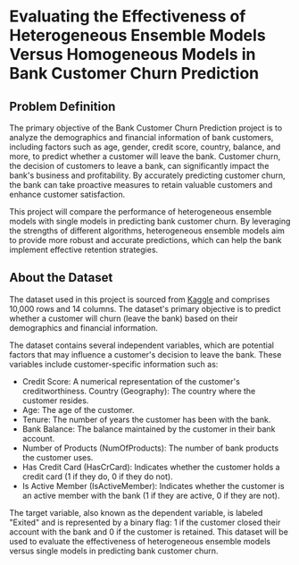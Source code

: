 # Evaluating the Effectiveness of Heterogeneous Ensemble Models Versus Homogeneous Models in Bank Customer Churn Prediction
## Problem Definition
The primary objective of the Bank Customer Churn Prediction project is to analyze the demographics and financial information of bank customers, including factors such as age, gender, credit score, country, balance, and more, to predict whether a customer will leave the bank. Customer churn, the decision of customers to leave a bank, can significantly impact the bank's business and profitability. By accurately predicting customer churn, the bank can take proactive measures to retain valuable customers and enhance customer satisfaction.

This project will compare the performance of heterogeneous ensemble models with single models in predicting bank customer churn. By leveraging the strengths of different algorithms, heterogeneous ensemble models aim to provide more robust and accurate predictions, which can help the bank implement effective retention strategies.

## About the Dataset
The dataset used in this project is sourced from [Kaggle](https://www.kaggle.com/datasets/mathchi/churn-for-bank-customers?datasetId=797699&sortBy=voteCount) and comprises 10,000 rows and 14 columns. The dataset's primary objective is to predict whether a customer will churn (leave the bank) based on their demographics and financial information.

The dataset contains several independent variables, which are potential factors that may influence a customer's decision to leave the bank. These variables include customer-specific information such as:

- Credit Score: A numerical representation of the customer's creditworthiness.
Country (Geography): The country where the customer resides.
- Age: The age of the customer.
- Tenure: The number of years the customer has been with the bank.
- Bank Balance: The balance maintained by the customer in their bank account.
- Number of Products (NumOfProducts): The number of bank products the customer uses.
- Has Credit Card (HasCrCard): Indicates whether the customer holds a credit card (1 if they do, 0 if they do not).
- Is Active Member (IsActiveMember): Indicates whether the customer is an active member with the bank (1 if they are active, 0 if they are not).

The target variable, also known as the dependent variable, is labeled "Exited" and is represented by a binary flag: 1 if the customer closed their account with the bank and 0 if the customer is retained. This dataset will be used to evaluate the effectiveness of heterogeneous ensemble models versus single models in predicting bank customer churn.
